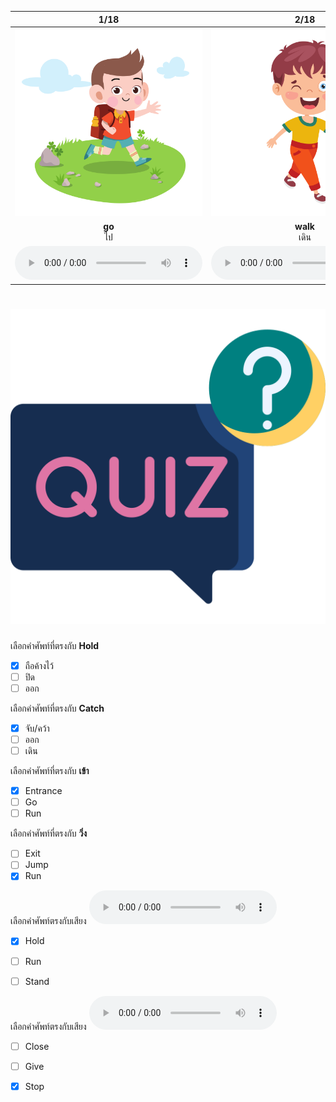 <div class="carrousel">


|1/18|2/18|3/18|4/18|5/18|6/18|7/18|8/18|9/18|10/18|11/18|12/18|13/18|14/18|15/18|16/18|17/18|18/18|
| :----: | :----: | :----: | :----: | :----: | :----: | :----: | :----: | :----: | :----: | :----: | :----: | :----: | :----: | :----: | :----: | :----: | :----: |
|![](/media/img/motion__go.svg)|![](/media/img/motion__walk.svg)|![](/media/img/motion__run.svg)|![](/media/img/motion__jump.svg)|![](/media/img/motion__stop.svg)|![](/media/img/motion__stand.svg)|![](/media/img/motion__sit.svg)|![](/media/img/motion__close.svg)|![](/media/img/motion__open.svg)|![](/media/img/motion__entrance.svg)|![](/media/img/motion__exit.svg)|![](/media/img/motion__give.svg)|![](/media/img/motion__take.svg)|![](/media/img/motion__push.svg)|![](/media/img/motion__pull.svg)|![](/media/img/motion__catch.svg)|![](/media/img/motion__throw.svg)|![](/media/img/motion__hold.svg)|
|**go**<br>ไป|**walk**<br>เดิน|**run**<br>วิ่ง|**jump**<br>กระโดด|**stop**<br>หยุด|**stand**<br>ยืน|**sit**<br>นั่ง|**close**<br>ปิด|**open**<br>เปิด|**entrance**<br>เข้า|**exit**<br>ออก|**give**<br>ให้|**take**<br>รับ|**push**<br>ผลัก|**pull**<br>ดึง|**catch**<br>จับ/คว้า|**throw**<br>โยน|**hold**<br>ถือค้างไว้|
|![](/media/audio/go.mp3)|![](/media/audio/walk.mp3)|![](/media/audio/run.mp3)|![](/media/audio/jump.mp3)|![](/media/audio/stop.mp3)|![](/media/audio/stand.mp3)|![](/media/audio/sit.mp3)|![](/media/audio/close.mp3)|![](/media/audio/open.mp3)|![](/media/audio/entrance.mp3)|![](/media/audio/exit.mp3)|![](/media/audio/give.mp3)|![](/media/audio/take.mp3)|![](/media/audio/push.mp3)|![](/media/audio/pull.mp3)|![](/media/audio/catch.mp3)|![](/media/audio/throw.mp3)|![](/media/audio/hold.mp3)|

</div>



# ![icon](/media/icons/quiz.svg) 


 เลือกคำศัพท์ที่ตรงกับ **Hold**
 - [x] ถือค้างไว้
 - [ ] ปิด
 - [ ] ออก

 เลือกคำศัพท์ที่ตรงกับ **Catch**
 - [x] จับ/คว้า
 - [ ] ออก
 - [ ] เดิน

 เลือกคำศัพท์ที่ตรงกับ **เข้า**
 - [x] Entrance
 - [ ] Go
 - [ ] Run

 เลือกคำศัพท์ที่ตรงกับ **วิ่ง**
 - [ ] Exit
 - [ ] Jump
 - [x] Run

เลือกคำศัพท์ตรงกับเสียง ![](/media/audio/hold.mp3) 
 - [x] Hold
 - [ ] Run
 - [ ] Stand


เลือกคำศัพท์ตรงกับเสียง ![](/media/audio/stop.mp3) 
 - [ ] Close
 - [ ] Give
 - [x] Stop

